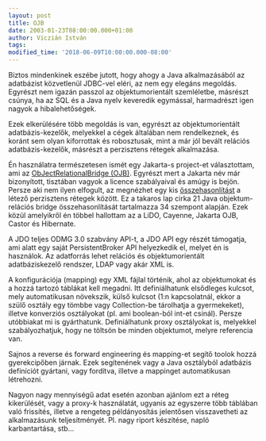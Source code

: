```yaml
---
layout: post
title: OJB
date: 2003-01-23T08:00:00.000+01:00
author: Viczián István
tags:
modified_time: '2018-06-09T10:00:00.000-08:00'
---
```


Biztos mindenkinek eszébe jutott, hogy ahogy a Java alkalmazásából az
adatbázist közvetlenül JDBC-vel eléri, az nem egy elegáns megoldás.
Egyrészt nem igazán passzol az objektumorientált szemléletbe, másrészt
csúnya, ha az SQL és a Java nyelv keveredik egymással, harmadrészt igen
nagyok a hibalehetőségek.

Ezek elkerülésére több megoldás is van, egyrészt az objektumorientált
adatbázis-kezelők, melyekkel a cégek általában nem rendelkeznek, és
koránt sem olyan kiforrottak és robosztusak, mint a már jól bevált
relációs adatbázis-kezelők, másrészt a perzisztens rétegek alkalmazása.

Én használatra természetesen ismét egy Jakarta-s project-et
választottam, ami az [ObJectRelationalBridge
(OJB)](http://jakarta.apache.org/ojb/index.html). Egyrészt mert a
Jakarta név már bizonyított, tisztában vagyok a licence szabályaival és
amúgy is bejön. Persze aki nem ilyen elfogult, az megnézhet egy kis
[összehasonlítást](http://c2.com/cgi-bin/wiki?ObjectRelationalToolComparison)
a létező perzisztens rétegek között. Ez a takaros lap cirka 21 Java
objektum-relációs bridge összehasonlítását tartalmazza 34 szempont
alapján. Ezek közül amelyikről én többel hallottam az a LiDO, Cayenne,
Jakarta OJB, Castor és Hibernate.

A JDO teljes ODMG 3.0 szabvány API-t, a JDO API egy részét támogatja,
ami alatt egy saját PersistentBroker API helyezkedik el, melyet én is
használok. Az adatforrás lehet relációs és objektumorientált
adatbáziskezelő rendszer, LDAP vagy akár XML is.

A konfigurációja (mapping) egy XML fájlal történik, ahol az objektumokat
és a hozzá tartozó táblákat kell megadni. Itt definiálhatunk elsődleges
kulcsot, mely automatikusan növekszik, külső kulcsot (1:n kapcsolatnál,
ekkor a szülő osztály egy tömbbe vagy Collection-be tárolhatja a
gyermekeket), illetve konverziós osztályokat (pl. ami boolean-ból int-et
csinál). Persze utóbbiakat mi is gyárthatunk. Definiálhatunk proxy
osztályokat is, melyekkel szabályozhatjuk, hogy ne töltsön be minden
objektumot, melyre referencia van.

Sajnos a reverse és forward engineering és mapping-et segítő toolok
hozzá gyerekcipőben járnak. Ezek segítenének vagy a Java osztályból
adatbázis definíciót gyártani, vagy fordítva, illetve a mappinget
automatikusan létrehozni.

Nagyon nagy mennyiségű adat esetén azonban ajánlom ezt a réteg
kikerülését, vagy a proxy-k használatát, ugyanis az egyszerre több
táblában való frissítés, illetve a rengeteg példányosítás jelentősen
visszavetheti az alkalmazásunk teljesítményét. Pl. nagy riport
készítése, napló karbantartása, stb...
